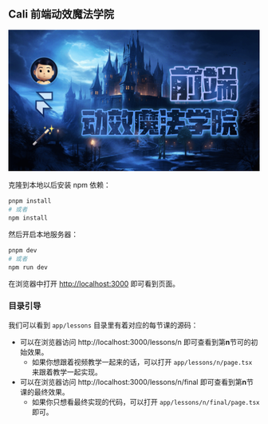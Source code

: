 ## Cali 前端动效魔法学院

![Poster](./app/opengraph-image.png)

克隆到本地以后安装 npm 依赖：
```bash
pnpm install
# 或者
npm install
```

然后开启本地服务器：
```bash
pnpm dev
# 或者
npm run dev
```

在浏览器中打开 [http://localhost:3000](http://localhost:3000) 即可看到页面。

### 目录引导

我们可以看到 `app/lessons` 目录里有着对应的每节课的源码：

- 可以在浏览器访问 http://localhost:3000/lessons/n 即可查看到第**n**节可的初始效果。
  - 如果你想跟着视频教学一起来的话，可以打开 `app/lessons/n/page.tsx` 来跟着教学一起实现。
- 可以在浏览器访问 http://localhost:3000/lessons/n/final 即可查看到第**n**节课的最终效果。
    - 如果你只想看最终实现的代码，可以打开 `app/lessons/n/final/page.tsx` 即可。
